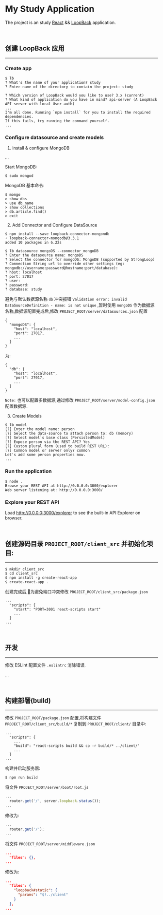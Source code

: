 # My Study Application

The project is an study [React](https://reactjs.org/) && [LoopBack](http://loopback.io) application.

<br />

## 创建 LoopBack 应用
---

### Create app
```shell
$ lb
? What's the name of your application? study
? Enter name of the directory to contain the project: study

? Which version of LoopBack would you like to use? 3.x (current)
? What kind of application do you have in mind? api-server (A LoopBack API server with local User auth)
...
I'm all done. Running `npm install` for you to install the required dependencies.
If this fails, try running the command yourself.
... 
```

### Configure datasource and create models
1. Install & configure MongoDB

...

Start MongoDB:
```shell
$ sudo mongod
```

MongoDB 基本命令:
```shell
$ mongo
> show dbs
> use db_name
> show collections
> db.article.find()
> exit
```

2. Add Connector and Configure DataSource
```shell
$ npm install --save loopback-connector-mongondb
+ loopback-connector-mongodb@3.3.1
added 10 packages in 6.22s

$ lb datasource mongoDS --connector mongoDB
? Enter the datasource name: mongoDS
? Select the connector for mongoDS: MongoDB (supported by StrongLoop)
? Connection String url to override other settings (eg: mongodb://username:password@hostname:port/database):
? host: localhost
? port: 27017
? user:
? password:
? database: study
```
避免与默认数据源名称 `db` 冲突报错 `Validation error: invalid DataSourceDefinition - name: is not unique` ,暂时使用 `mongoDS` 作为数据源名称,数据源配置完成后,修改 `PROJECT_ROOT/server/datasources.json` 配置
```shell
{
  "mongoDS": {
    "host": "localhost",
    "port": 27017,
    ...
  }
}
```
为:
```shell
{
  "db": {
    "host": "localhost",
    "port": 27017,
    ...
  }
}
```
`Note:` 也可以配置多数据源,通过修改 `PROJECT_ROOT/server/model-config.json` 配置数据源.

3. Create Models

```shell
$ lb model
[?] Enter the model name: person
[?] Select the data-source to attach person to: db (memory)
[?] Select model`s base class (PersistedModel)
[?] Expose person via the REST API? Yes
[?] Custom plural form (used to build REST URL):
[?] Common model or server only? common
Let's add some person properties now.
...
```

### Run the application
```shell
$ node .
Browse your REST API at http://0.0.0.0:3000/explorer
Web server listening at: http://0.0.0.0:3000/
```

### Explore your REST API
Load http://0.0.0.0:3000/explorer to see the built-in API Explorer on browser.

<br />

## 创建源码目录 `PROJECT_ROOT/client_src` 并初始化项目:
---
```shell
$ mkdir client_src
$ cd client_src
$ npm install -g create-react-app
$ create-react-app .
```
创建完成后,为避免端口冲突修改 `PROJECT_ROOT/client_src/package.json`
```shell
...
  "scripts": {
    "start": "PORT=3001 react-scripts start"
    ...
  }
...
```


<br />

## 开发
---

修改 ESLint 配置文件 `.eslintrc` 消除错误.

...


<br />

## 构建部署(build)
---
修改 `PROJECT_ROOT/package.json` 配置,将构建文件 `PROJECT_ROOT/client_src/build/*` 复制到 `PROJECT_ROOT/client/` 目录中:
```shell
...
  "scripts": {
    ...
    "build": "react-scripts build && cp -r build/* ../client/"
    ...
  }
...
```

构建并启动服务器:
```shell
$ npm run build
```

将文件 `PROJECT_ROOT/server/boot/root.js`
```javascript
...
  router.get('/', server.loopback.status());
...
```
修改为:
```javascript
...
  router.get('/');
...
```

将文件 `PROJECT_ROOT/server/middleware.json`
```json
...
  "files": {},
...
```
修改为:
```json
...
  "files": {
    "loopback#static": {
      "params": "$!../client"
    }
  },
...
```